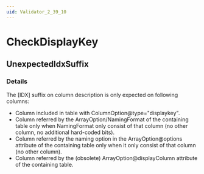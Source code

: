 ```yaml
---
uid: Validator_2_39_10
---
```


# CheckDisplayKey

## UnexpectedIdxSuffix

<!-- Description, Properties, ... sections are auto-generated. -->
<!-- REPLACE ME AUTO-GENERATION -->

### Details

The [IDX] suffix on column description is only expected on following columns:
- Column included in table with ColumnOption@type="displaykey".
- Column referred by the ArrayOption/NamingFormat of the containing table only when NamingFormat only consist of that column (no other column, no additional hard-coded bits).
- Column referred by the naming option in the ArrayOption@options attribute of the containing table only when it only consist of that column (no other column).
- Column referred by the (obsolete) ArrayOption@displayColumn attribute of the containing table.

<!-- Uncomment to add example code -->
<!--### Example code-->
